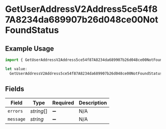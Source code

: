 # GetUserAddressV2Address5ce54f87A8234da689907b26d048ce00NotFoundStatus

## Example Usage

```typescript
import { GetUserAddressV2Address5ce54f87A8234da689907b26d048ce00NotFoundStatus } from "@dhaba/safepay-ts/models/operations";

let value:
  GetUserAddressV2Address5ce54f87A8234da689907b26d048ce00NotFoundStatus = {};
```

## Fields

| Field              | Type               | Required           | Description        |
| ------------------ | ------------------ | ------------------ | ------------------ |
| `errors`           | *string*[]         | :heavy_minus_sign: | N/A                |
| `message`          | *string*           | :heavy_minus_sign: | N/A                |